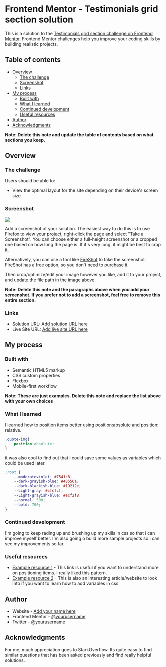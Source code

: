 # Frontend Mentor - Testimonials grid section solution

This is a solution to the [Testimonials grid section challenge on Frontend Mentor](https://www.frontendmentor.io/challenges/testimonials-grid-section-Nnw6J7Un7). Frontend Mentor challenges help you improve your coding skills by building realistic projects. 

## Table of contents

- [Overview](#overview)
  - [The challenge](#the-challenge)
  - [Screenshot](#screenshot)
  - [Links](#links)
- [My process](#my-process)
  - [Built with](#built-with)
  - [What I learned](#what-i-learned)
  - [Continued development](#continued-development)
  - [Useful resources](#useful-resources)
- [Author](#author)
- [Acknowledgments](#acknowledgments)

**Note: Delete this note and update the table of contents based on what sections you keep.**

## Overview

### The challenge

Users should be able to:

- View the optimal layout for the site depending on their device's screen size

### Screenshot

![](./screenshot.jpg)

Add a screenshot of your solution. The easiest way to do this is to use Firefox to view your project, right-click the page and select "Take a Screenshot". You can choose either a full-height screenshot or a cropped one based on how long the page is. If it's very long, it might be best to crop it.

Alternatively, you can use a tool like [FireShot](https://getfireshot.com/) to take the screenshot. FireShot has a free option, so you don't need to purchase it. 

Then crop/optimize/edit your image however you like, add it to your project, and update the file path in the image above.

**Note: Delete this note and the paragraphs above when you add your screenshot. If you prefer not to add a screenshot, feel free to remove this entire section.**

### Links

- Solution URL: [Add solution URL here](https://your-solution-url.com)
- Live Site URL: [Add live site URL here](https://your-live-site-url.com)

## My process

### Built with

- Semantic HTML5 markup
- CSS custom properties
- Flexbox
- Mobile-first workflow


**Note: These are just examples. Delete this note and replace the list above with your own choices**

### What I learned

I learned how to position items better using position:absolute and position: relative.
```css
.quote-img{
    position:absolute;
}
```

it was also cool to find out that i could save some values as variables which could be used later.

```css
:root {
    --moderateviolet: #7541c8;
    --dark-grayish-blue: #48556a;
    --dark-blackish-blue: #19212e;
    --Light-gray: #cfcfcf;
    --Light-grayish-blue: #ecf2f8;
    --normal: 500;
    --bold: 700;
}
```



### Continued development

I'm going to keep rading up and brushing up my skills in css so that i can improve myself better. I'm also going o build more sample projects so i can see my improvements so far.


### Useful resources

- [Example resource 1](https://www.stackoverflow.com/a/42720659/11853945) - This link is useful if you want to understand more on positioning items. I really liked this pattern.
- [Example resource 2](https://www.w3schools.com/css/css3_variables.asp#:~:text=ADVERTISEMENT-,How%20var()%20Works,-First%20of%20all) - This is also an interesting article/website to look into if you want to learn how to add variables in css


## Author

- Website - [Add your name here](https://www.your-site.com)
- Frontend Mentor - [@yourusername](https://www.frontendmentor.io/profile/favourpro)
- Twitter - [@yourusername](https://www.twitter.com/favourdev)



## Acknowledgments

For me, much appreciation goes to StarkOverflow. Its quite easy to find similar questions that has been asked previously and find really helpful solutions.


